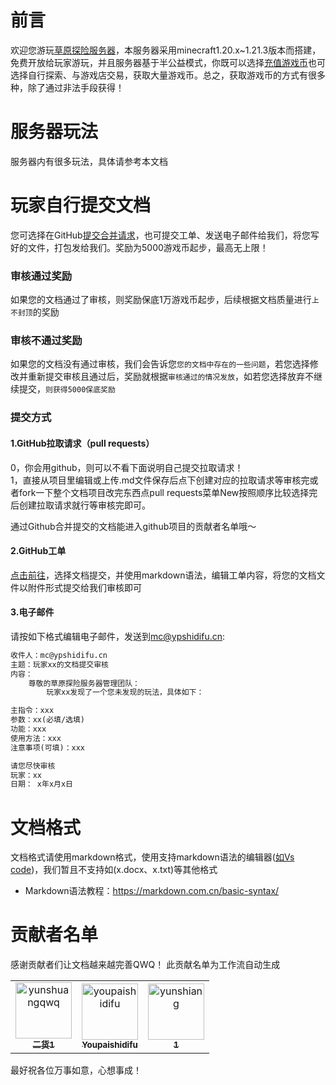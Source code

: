 # 前言
欢迎您游玩[草原探险服务器](https://play.ypshidifu.cn/)，本服务器采用minecraft1.20.x~1.21.3版本而搭建，免费开放给玩家游玩，并且服务器基于半公益模式，你既可以选择[充值游戏币](https://play.ypshidifu.cn/qun/cz.html)也可选择自行探索、与游戏店交易，获取大量游戏币。总之，获取游戏币的方式有很多种，除了通过非法手段获得！

# 服务器玩法
服务器内有很多玩法，具体请参考本文档

# 玩家自行提交文档
您可选择在GitHub[提交合并请求](https://github.com/yunshuangqwq/mccaoyuantxwiki/pulls)，也可提交工单、发送电子邮件给我们，将您写好的文件，打包发给我们。奖励为5000游戏币起步，最高无上限！
### 审核通过奖励
如果您的文档通过了审核，则奖励保底1万游戏币起步，后续根据文档质量进行`上不封顶`的奖励
### 审核不通过奖励
如果您的文档没有通过审核，我们会告诉您`您的文档中存在的一些问题`，若您选择修改并重新提交审核且通过后，奖励就根据`审核通过的情况发放`，如若您选择放弃不继续提交，`则获得5000保底奖励`

### 提交方式
#### 1.GitHub拉取请求（pull requests）
0，你会用github，则可以不看下面说明自己提交拉取请求！<br>1，直接从项目里编辑或上传.md文件保存后点下创建对应的拉取请求等审核完或者fork一下整个文档项目改完东西点pull requests菜单New按照顺序比较选择完后创建拉取请求就行等审核完即可。

通过Github合并提交的文档能进入github项目的贡献者名单哦～

#### 2.GitHub工单
[点击前往](https://github.com/yunshuangqwq/mccaoyuantxwiki/issues/new/choose)，选择文档提交，并使用markdown语法，编辑工单内容，将您的文档文件以附件形式提交给我们审核即可

#### 3.电子邮件
请按如下格式编辑电子邮件，发送到[mc@ypshidifu.cn](mailto:mc@ypshidifu.cn):

```html
收件人：mc@ypshidifu.cn
主题：玩家xx的文档提交审核
内容：
    尊敬的草原探险服务器管理团队：
        玩家xx发现了一个您未发现的玩法，具体如下：

主指令：xxx
参数：xx(必填/选填)
功能：xxx
使用方法：xxx
注意事项(可填)：xxx

请您尽快审核
玩家：xx
日期： x年x月x日

```

# 文档格式
文档格式请使用markdown格式，使用支持markdown语法的编辑器([如Vs code](https://code.visualstudio.com/))，我们暂且不支持如(x.docx、x.txt)等其他格式<br>
- Markdown语法教程：https://markdown.com.cn/basic-syntax/

# 贡献者名单
感谢贡献者们让文档越来越完善QWQ！
此贡献名单为工作流自动生成
<!-- readme: contributors -start -->
<table>
<tr>
    <td align="center">
        <a href="https://github.com/yunshuangqwq">
            <img src="https://avatars.githubusercontent.com/u/79011008?v=4" width="90;" alt="yunshuangqwq"/>
            <br />
            <sub><b>二货1</b></sub>
        </a>
    </td>
    <td align="center">
        <a href="https://github.com/youpaishidifu">
            <img src="https://avatars.githubusercontent.com/u/189004954?v=4" width="90;" alt="youpaishidifu"/>
            <br />
            <sub><b>Youpaishidifu</b></sub>
        </a>
    </td>
    <td align="center">
        <a href="https://github.com/yunshiang">
            <img src="https://avatars.githubusercontent.com/u/183727969?v=4" width="90;" alt="yunshiang"/>
            <br />
            <sub><b>1</b></sub>
        </a>
    </td></tr>
</table>
<!-- readme: contributors -end -->
最好祝各位万事如意，心想事成！
